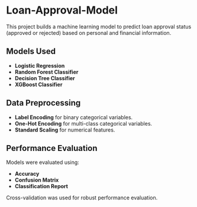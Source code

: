 # Loan-Approval-Model
This project builds a machine learning model to predict loan approval status (approved or rejected) based on personal and financial information. 

## Models Used
- **Logistic Regression**
- **Random Forest Classifier**
- **Decision Tree Classifier**
- **XGBoost Classifier**

## Data Preprocessing
- **Label Encoding** for binary categorical variables.
- **One-Hot Encoding** for multi-class categorical variables.
- **Standard Scaling** for numerical features.

## Performance Evaluation
Models were evaluated using:
- **Accuracy**
- **Confusion Matrix**
- **Classification Report**

Cross-validation was used for robust performance evaluation.
